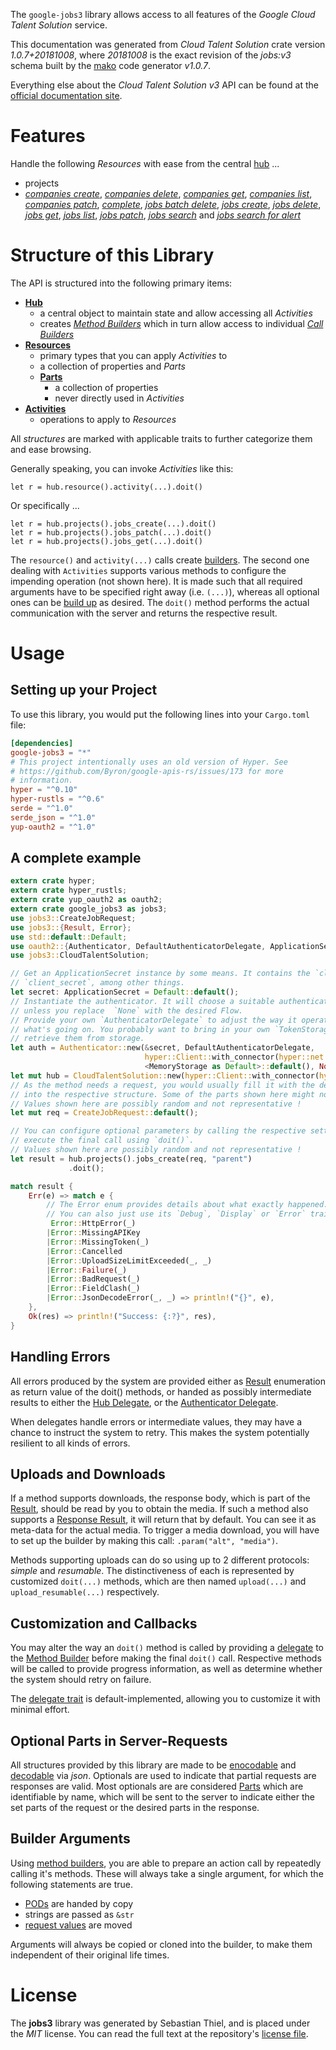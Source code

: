 <!---
DO NOT EDIT !
This file was generated automatically from 'src/mako/api/README.md.mako'
DO NOT EDIT !
-->
The `google-jobs3` library allows access to all features of the *Google Cloud Talent Solution* service.

This documentation was generated from *Cloud Talent Solution* crate version *1.0.7+20181008*, where *20181008* is the exact revision of the *jobs:v3* schema built by the [mako](http://www.makotemplates.org/) code generator *v1.0.7*.

Everything else about the *Cloud Talent Solution* *v3* API can be found at the
[official documentation site](https://cloud.google.com/talent-solution/job-search/docs/).
# Features

Handle the following *Resources* with ease from the central [hub](https://docs.rs/google-jobs3/1.0.7+20181008/google_jobs3/struct.CloudTalentSolution.html) ... 

* projects
 * [*companies create*](https://docs.rs/google-jobs3/1.0.7+20181008/google_jobs3/struct.ProjectCompanyCreateCall.html), [*companies delete*](https://docs.rs/google-jobs3/1.0.7+20181008/google_jobs3/struct.ProjectCompanyDeleteCall.html), [*companies get*](https://docs.rs/google-jobs3/1.0.7+20181008/google_jobs3/struct.ProjectCompanyGetCall.html), [*companies list*](https://docs.rs/google-jobs3/1.0.7+20181008/google_jobs3/struct.ProjectCompanyListCall.html), [*companies patch*](https://docs.rs/google-jobs3/1.0.7+20181008/google_jobs3/struct.ProjectCompanyPatchCall.html), [*complete*](https://docs.rs/google-jobs3/1.0.7+20181008/google_jobs3/struct.ProjectCompleteCall.html), [*jobs batch delete*](https://docs.rs/google-jobs3/1.0.7+20181008/google_jobs3/struct.ProjectJobBatchDeleteCall.html), [*jobs create*](https://docs.rs/google-jobs3/1.0.7+20181008/google_jobs3/struct.ProjectJobCreateCall.html), [*jobs delete*](https://docs.rs/google-jobs3/1.0.7+20181008/google_jobs3/struct.ProjectJobDeleteCall.html), [*jobs get*](https://docs.rs/google-jobs3/1.0.7+20181008/google_jobs3/struct.ProjectJobGetCall.html), [*jobs list*](https://docs.rs/google-jobs3/1.0.7+20181008/google_jobs3/struct.ProjectJobListCall.html), [*jobs patch*](https://docs.rs/google-jobs3/1.0.7+20181008/google_jobs3/struct.ProjectJobPatchCall.html), [*jobs search*](https://docs.rs/google-jobs3/1.0.7+20181008/google_jobs3/struct.ProjectJobSearchCall.html) and [*jobs search for alert*](https://docs.rs/google-jobs3/1.0.7+20181008/google_jobs3/struct.ProjectJobSearchForAlertCall.html)




# Structure of this Library

The API is structured into the following primary items:

* **[Hub](https://docs.rs/google-jobs3/1.0.7+20181008/google_jobs3/struct.CloudTalentSolution.html)**
    * a central object to maintain state and allow accessing all *Activities*
    * creates [*Method Builders*](https://docs.rs/google-jobs3/1.0.7+20181008/google_jobs3/trait.MethodsBuilder.html) which in turn
      allow access to individual [*Call Builders*](https://docs.rs/google-jobs3/1.0.7+20181008/google_jobs3/trait.CallBuilder.html)
* **[Resources](https://docs.rs/google-jobs3/1.0.7+20181008/google_jobs3/trait.Resource.html)**
    * primary types that you can apply *Activities* to
    * a collection of properties and *Parts*
    * **[Parts](https://docs.rs/google-jobs3/1.0.7+20181008/google_jobs3/trait.Part.html)**
        * a collection of properties
        * never directly used in *Activities*
* **[Activities](https://docs.rs/google-jobs3/1.0.7+20181008/google_jobs3/trait.CallBuilder.html)**
    * operations to apply to *Resources*

All *structures* are marked with applicable traits to further categorize them and ease browsing.

Generally speaking, you can invoke *Activities* like this:

```Rust,ignore
let r = hub.resource().activity(...).doit()
```

Or specifically ...

```ignore
let r = hub.projects().jobs_create(...).doit()
let r = hub.projects().jobs_patch(...).doit()
let r = hub.projects().jobs_get(...).doit()
```

The `resource()` and `activity(...)` calls create [builders][builder-pattern]. The second one dealing with `Activities` 
supports various methods to configure the impending operation (not shown here). It is made such that all required arguments have to be 
specified right away (i.e. `(...)`), whereas all optional ones can be [build up][builder-pattern] as desired.
The `doit()` method performs the actual communication with the server and returns the respective result.

# Usage

## Setting up your Project

To use this library, you would put the following lines into your `Cargo.toml` file:

```toml
[dependencies]
google-jobs3 = "*"
# This project intentionally uses an old version of Hyper. See
# https://github.com/Byron/google-apis-rs/issues/173 for more
# information.
hyper = "^0.10"
hyper-rustls = "^0.6"
serde = "^1.0"
serde_json = "^1.0"
yup-oauth2 = "^1.0"
```

## A complete example

```Rust
extern crate hyper;
extern crate hyper_rustls;
extern crate yup_oauth2 as oauth2;
extern crate google_jobs3 as jobs3;
use jobs3::CreateJobRequest;
use jobs3::{Result, Error};
use std::default::Default;
use oauth2::{Authenticator, DefaultAuthenticatorDelegate, ApplicationSecret, MemoryStorage};
use jobs3::CloudTalentSolution;

// Get an ApplicationSecret instance by some means. It contains the `client_id` and 
// `client_secret`, among other things.
let secret: ApplicationSecret = Default::default();
// Instantiate the authenticator. It will choose a suitable authentication flow for you, 
// unless you replace  `None` with the desired Flow.
// Provide your own `AuthenticatorDelegate` to adjust the way it operates and get feedback about 
// what's going on. You probably want to bring in your own `TokenStorage` to persist tokens and
// retrieve them from storage.
let auth = Authenticator::new(&secret, DefaultAuthenticatorDelegate,
                              hyper::Client::with_connector(hyper::net::HttpsConnector::new(hyper_rustls::TlsClient::new())),
                              <MemoryStorage as Default>::default(), None);
let mut hub = CloudTalentSolution::new(hyper::Client::with_connector(hyper::net::HttpsConnector::new(hyper_rustls::TlsClient::new())), auth);
// As the method needs a request, you would usually fill it with the desired information
// into the respective structure. Some of the parts shown here might not be applicable !
// Values shown here are possibly random and not representative !
let mut req = CreateJobRequest::default();

// You can configure optional parameters by calling the respective setters at will, and
// execute the final call using `doit()`.
// Values shown here are possibly random and not representative !
let result = hub.projects().jobs_create(req, "parent")
             .doit();

match result {
    Err(e) => match e {
        // The Error enum provides details about what exactly happened.
        // You can also just use its `Debug`, `Display` or `Error` traits
         Error::HttpError(_)
        |Error::MissingAPIKey
        |Error::MissingToken(_)
        |Error::Cancelled
        |Error::UploadSizeLimitExceeded(_, _)
        |Error::Failure(_)
        |Error::BadRequest(_)
        |Error::FieldClash(_)
        |Error::JsonDecodeError(_, _) => println!("{}", e),
    },
    Ok(res) => println!("Success: {:?}", res),
}

```
## Handling Errors

All errors produced by the system are provided either as [Result](https://docs.rs/google-jobs3/1.0.7+20181008/google_jobs3/enum.Result.html) enumeration as return value of 
the doit() methods, or handed as possibly intermediate results to either the 
[Hub Delegate](https://docs.rs/google-jobs3/1.0.7+20181008/google_jobs3/trait.Delegate.html), or the [Authenticator Delegate](https://docs.rs/yup-oauth2/*/yup_oauth2/trait.AuthenticatorDelegate.html).

When delegates handle errors or intermediate values, they may have a chance to instruct the system to retry. This 
makes the system potentially resilient to all kinds of errors.

## Uploads and Downloads
If a method supports downloads, the response body, which is part of the [Result](https://docs.rs/google-jobs3/1.0.7+20181008/google_jobs3/enum.Result.html), should be
read by you to obtain the media.
If such a method also supports a [Response Result](https://docs.rs/google-jobs3/1.0.7+20181008/google_jobs3/trait.ResponseResult.html), it will return that by default.
You can see it as meta-data for the actual media. To trigger a media download, you will have to set up the builder by making
this call: `.param("alt", "media")`.

Methods supporting uploads can do so using up to 2 different protocols: 
*simple* and *resumable*. The distinctiveness of each is represented by customized 
`doit(...)` methods, which are then named `upload(...)` and `upload_resumable(...)` respectively.

## Customization and Callbacks

You may alter the way an `doit()` method is called by providing a [delegate](https://docs.rs/google-jobs3/1.0.7+20181008/google_jobs3/trait.Delegate.html) to the 
[Method Builder](https://docs.rs/google-jobs3/1.0.7+20181008/google_jobs3/trait.CallBuilder.html) before making the final `doit()` call. 
Respective methods will be called to provide progress information, as well as determine whether the system should 
retry on failure.

The [delegate trait](https://docs.rs/google-jobs3/1.0.7+20181008/google_jobs3/trait.Delegate.html) is default-implemented, allowing you to customize it with minimal effort.

## Optional Parts in Server-Requests

All structures provided by this library are made to be [enocodable](https://docs.rs/google-jobs3/1.0.7+20181008/google_jobs3/trait.RequestValue.html) and 
[decodable](https://docs.rs/google-jobs3/1.0.7+20181008/google_jobs3/trait.ResponseResult.html) via *json*. Optionals are used to indicate that partial requests are responses 
are valid.
Most optionals are are considered [Parts](https://docs.rs/google-jobs3/1.0.7+20181008/google_jobs3/trait.Part.html) which are identifiable by name, which will be sent to 
the server to indicate either the set parts of the request or the desired parts in the response.

## Builder Arguments

Using [method builders](https://docs.rs/google-jobs3/1.0.7+20181008/google_jobs3/trait.CallBuilder.html), you are able to prepare an action call by repeatedly calling it's methods.
These will always take a single argument, for which the following statements are true.

* [PODs][wiki-pod] are handed by copy
* strings are passed as `&str`
* [request values](https://docs.rs/google-jobs3/1.0.7+20181008/google_jobs3/trait.RequestValue.html) are moved

Arguments will always be copied or cloned into the builder, to make them independent of their original life times.

[wiki-pod]: http://en.wikipedia.org/wiki/Plain_old_data_structure
[builder-pattern]: http://en.wikipedia.org/wiki/Builder_pattern
[google-go-api]: https://github.com/google/google-api-go-client

# License
The **jobs3** library was generated by Sebastian Thiel, and is placed 
under the *MIT* license.
You can read the full text at the repository's [license file][repo-license].

[repo-license]: https://github.com/Byron/google-apis-rsblob/master/LICENSE.md
